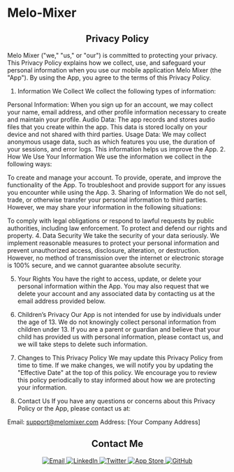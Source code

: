# Melo-Mixer
<h2 align="center">Privacy Policy</h2>

<p align="left"> Melo Mixer ("we," "us," or "our") is committed to protecting your privacy. This Privacy Policy explains how we collect, use, and safeguard your personal information when you use our mobile application Melo Mixer (the "App"). By using the App, you agree to the terms of this Privacy Policy.

1. Information We Collect
We collect the following types of information:

Personal Information: When you sign up for an account, we may collect your name, email address, and other profile information necessary to create and maintain your profile.
Audio Data: The app records and stores audio files that you create within the app. This data is stored locally on your device and not shared with third parties.
Usage Data: We may collect anonymous usage data, such as which features you use, the duration of your sessions, and error logs. This information helps us improve the App.
2. How We Use Your Information
We use the information we collect in the following ways:

To create and manage your account.
To provide, operate, and improve the functionality of the App.
To troubleshoot and provide support for any issues you encounter while using the App.
3. Sharing of Information
We do not sell, trade, or otherwise transfer your personal information to third parties. However, we may share your information in the following situations:

To comply with legal obligations or respond to lawful requests by public authorities, including law enforcement.
To protect and defend our rights and property.
4. Data Security
We take the security of your data seriously. We implement reasonable measures to protect your personal information and prevent unauthorized access, disclosure, alteration, or destruction. However, no method of transmission over the internet or electronic storage is 100% secure, and we cannot guarantee absolute security.

5. Your Rights
You have the right to access, update, or delete your personal information within the App. You may also request that we delete your account and any associated data by contacting us at the email address provided below.

6. Children’s Privacy
Our App is not intended for use by individuals under the age of 13. We do not knowingly collect personal information from children under 13. If you are a parent or guardian and believe that your child has provided us with personal information, please contact us, and we will take steps to delete such information.

7. Changes to This Privacy Policy
We may update this Privacy Policy from time to time. If we make changes, we will notify you by updating the "Effective Date" at the top of this policy. We encourage you to review this policy periodically to stay informed about how we are protecting your information.

8. Contact Us
If you have any questions or concerns about this Privacy Policy or the App, please contact us at:

Email: support@melomixer.com
Address: [Your Company Address]
</p>


<h2 align="center">Contact Me</h2>

<p align="center">
  <a href="mailto:randymesso@gmail.com">
    <img src="https://img.shields.io/badge/Email-D14836?style=for-the-badge&logo=gmail&logoColor=white" alt="Email" />
  </a>
  <a href="https://www.linkedin.com/in/randy-messo">
    <img src="https://img.shields.io/badge/LinkedIn-0077B5?style=for-the-badge&logo=linkedin&logoColor=white" alt="LinkedIn" />
  </a>
  <a href="https://twitter.com/yourtwitterhandle">
    <img src="https://img.shields.io/badge/Twitter-1DA1F2?style=for-the-badge&logo=twitter&logoColor=white" alt="Twitter" />
  </a>
  <a href="https://apps.apple.com/us/developer/your-name/id123456789">
    <img src="https://img.shields.io/badge/App_Store-0D96F6?style=for-the-badge&logo=app-store&logoColor=white" alt="App Store" />
  </a>
  <a href="https://github.com/randymesso">
    <img src="https://img.shields.io/badge/GitHub-100000?style=for-the-badge&logo=github&logoColor=white" alt="GitHub" />
  </a>
</p>

